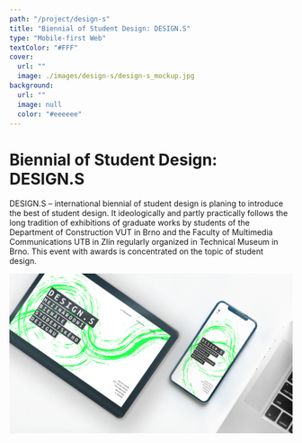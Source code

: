 ```yaml
---
path: "/project/design-s"
title: "Biennial of Student Design: DESIGN.S"
type: "Mobile-first Web"
textColor: "#FFF"
cover:
  url: ""
  image: ./images/design-s/design-s_mockup.jpg
background:
  url: ""
  image: null
  color: "#eeeeee"
---
```


# Biennial of Student Design: DESIGN.S

DESIGN.S – international biennial of student design is planing to introduce the best of student design. It ideologically and partly practically follows the long tradition of exhibitions of graduate works by students of the Department of Construction VUT in Brno and the Faculty of Multimedia Communications UTB in Zlín regularly organized in Technical Museum in Brno. This event with awards is concentrated on the topic of student design.

<full-width color="#fff">

  ![Screenshoty](./images/design-s/design-s_mockup.jpg)

</full-width>
